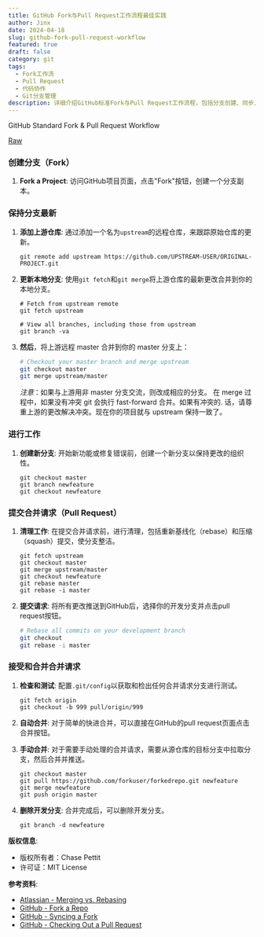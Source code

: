```yaml
---
title: GitHub Fork与Pull Request工作流程最佳实践
author: Jinx
date: 2024-04-18
slug: github-fork-pull-request-workflow
featured: true
draft: false
category: git
tags:
  - Fork工作流
  - Pull Request
  - 代码协作
  - Git分支管理
description: 详细介绍GitHub标准Fork与Pull Request工作流程，包括分支创建、同步上游更新、代码提交规范、冲突处理以及Pull Request的最佳实践指南
---
```


<!-- more -->

GitHub Standard Fork & Pull Request Workflow

[Raw](https://gist.github.com/Chaser324/ce0505fbed06b947d962/raw/23b18d33a8e1a512c53155aabdf97042d8c63768/GitHub-Forking.md)

### 创建分支（Fork）

1. **Fork a Project**: 访问GitHub项目页面，点击"Fork"按钮，创建一个分支副本。

### 保持分支最新

1. **添加上游仓库**: 通过添加一个名为`upstream`的远程仓库，来跟踪原始仓库的更新。

   ```shell
   git remote add upstream https://github.com/UPSTREAM-USER/ORIGINAL-PROJECT.git
   ```

2. **更新本地分支**: 使用`git fetch`和`git merge`将上游仓库的最新更改合并到你的本地分支。

   ```
   # Fetch from upstream remote
   git fetch upstream

   # View all branches, including those from upstream
   git branch -va
   ```

3. **然后**，将上游远程 master 合并到你的 master 分支上：

   ```sh
   # Checkout your master branch and merge upstream
   git checkout master
   git merge upstream/master
   ```

   _注意_：如果与上游用非 master 分支交流，则改成相应的分支。
   在 merge 过程中，如果没有冲突 git 会执行 fast-forward 合并。如果有冲突的. 话，请尊重上游的更改解决冲突。现在你的项目就与 upstream 保持一致了。

### 进行工作

1. **创建新分支**: 开始新功能或修复错误前，创建一个新分支以保持更改的组织性。

   ```shell
   git checkout master
   git branch newfeature
   git checkout newfeature
   ```

### 提交合并请求（Pull Request）

1. **清理工作**: 在提交合并请求前，进行清理，包括重新基线化（rebase）和压缩（squash）提交，使分支整洁。

   ```shell
   git fetch upstream
   git checkout master
   git merge upstream/master
   git checkout newfeature
   git rebase master
   git rebase -i master
   ```

2. **提交请求**: 将所有更改推送到GitHub后，选择你的开发分支并点击pull request按钮。

   ```sh
   # Rebase all commits on your development branch
   git checkout
   git rebase -i master
   ```

### 接受和合并合并请求

1. **检查和测试**: 配置`.git/config`以获取和检出任何合并请求分支进行测试。

   ```shell
   git fetch origin
   git checkout -b 999 pull/origin/999
   ```

2. **自动合并**: 对于简单的快进合并，可以直接在GitHub的pull request页面点击合并按钮。

3. **手动合并**: 对于需要手动处理的合并请求，需要从源仓库的目标分支中拉取分支，然后合并并推送。

   ```shell
   git checkout master
   git pull https://github.com/forkuser/forkedrepo.git newfeature
   git merge newfeature
   git push origin master
   ```

4. **删除开发分支**: 合并完成后，可以删除开发分支。
   ```shell
   git branch -d newfeature
   ```

**版权信息**:

- 版权所有者：Chase Pettit
- 许可证：MIT License

**参考资料**:

- [Atlassian - Merging vs. Rebasing](https://www.atlassian.com/git/tutorials/merging-vs-rebasing)
- [GitHub - Fork a Repo](https://help.github.com/articles/fork-a-repo)
- [GitHub - Syncing a Fork](https://help.github.com/articles/syncing-a-fork)
- [GitHub - Checking Out a Pull Request](https://help.github.com/articles/checking-out-pull-requests-locally)
